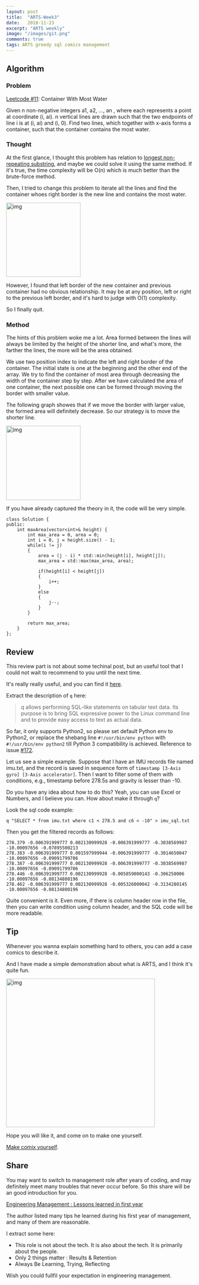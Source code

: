 ```yaml
---
layout: post
title:  "ARTS-Week3"
date:   2018-11-23
excerpt: "ARTS weekly"
image: "/images/git.png"
comments: true
tags: ARTS greedy sql comics management
---
```


## Algorithm
### Problem

[Leetcode #11](https://leetcode.com/problems/container-with-most-water/description/): Container With Most Water

Given n non-negative integers a1, a2, ..., an , where each represents a point at coordinate (i, ai). n vertical lines are drawn such that the two endpoints of line i is at (i, ai) and (i, 0). Find two lines, which together with x-axis forms a container, such that the container contains the most water.

### Thought

At the first glance, I thought this problem has relation to [longest non-repeating substring](https://leetcode.com/problems/longest-substring-without-repeating-characters/), and maybe we could solve it using the same method. If it's true, the time complexity will be O(n) which is much better than the brute-force method.

Then, I tried to change this problem to iterate all the lines and find the container whoes right border is the new line and contains the most water. 

<a href="{{ site.url }}/images/leetcode11.png" target="_blank"><img src="{{ site.url }}/images/leetcode11.png"  alt="img" height="200px" align="center"/></a>


However, I found that left border of the new container and previous container had no obvious relationship. It may be at any position, left or right to the previous left border, and it's hard to judge with O(1) complexity.

So I finally quit.

### Method

The hints of this problem woke me a lot. Area formed between the lines will always be limited by the height of the shorter line, and what's more, the farther the lines, the more will be the area obtained.

We use two position index to indicate the left and right border of the container. The initial state is one at the beginning and the other end of the array. We try to find the container of most area through decreasing the width of the container step by step. After we have calculated the area of one container, the next possible one can be formed through moving the border with smaller value.

The following graph showes that if we move the border with larger value, the formed area will definitely decrease. So our strategy is to move the shorter line.

<a href="{{ site.url }}/images/leetcode11_2.png" target="_blank"><img src="{{ site.url }}/images/leetcode11_2.png"  alt="img" height="200px" align="center"/></a>

If you have already captured the theory in it, the code will be very simple.

```
class Solution {
public:
    int maxArea(vector<int>& height) {
        int max_area = 0, area = 0;
        int i = 0, j = height.size() - 1;
        while(i != j)
        {
            area = (j - i) * std::min(height[i], height[j]);
            max_area = std::max(max_area, area);
            
            if(height[i] < height[j])
            {
                i++;
            }
            else
            {
                j--;
            }
        }
        
        return max_area;
    }
};
```

## Review

This review part is not about some techinal post, but an useful tool that I could not wait to recommend to you until the next time.

It's really really useful, and you can find it [here](https://github.com/harelba/q).

Extract the description of `q` here:

> q allows performing SQL-like statements on tabular text data. Its purpose is to bring SQL expressive power to the Linux command line and to provide easy access to text as actual data.

So far, it only supports Python2, so please set default Python env to Python2, or replace the shebang line `#!/usr/bin/env python` with `#!/usr/bin/env python2` till Python 3 compatibility is achieved. Reference to issue [#172](https://github.com/harelba/q/issues/172).

Let us see a simple example. Suppose that I have an IMU records file named imu.txt, and the record is saved in sequence form of `timestamp [3-Axis gyro] [3-Axis accelerator]`. Then I want to filter some of them with conditions, e.g., timestamp before 278.5s and gravity is lesser than -10.

Do you have any idea about how to do this? Yeah, you can use Excel or Numbers, and I believe you can. How about make it through `q`?

Look the sql code example: 

```
q "SELECT * from imu.txt where c1 < 278.5 and c6 < -10" > imu_sql.txt
```
Then you get the filtered records as follows:

```
278.379 -0.006391999777 0.002130999928 -0.006391999777 -0.3038569987 -10.00097656 -0.07895500213
278.383 -0.006391999777 0.001597999944 -0.006391999777 -0.3014650047 -10.00097656 -0.09091799706
278.387 -0.006391999777 0.002130999928 -0.006391999777 -0.3038569987 -10.00097656 -0.09091799706
278.446 -0.006391999777 0.002130999928 -0.005859000143 -0.306250006 -10.00097656 -0.08134800196
278.462 -0.006391999777 0.002130999928 -0.005326000042 -0.3134280145 -10.00097656 -0.08134800196
```
Quite convenient is it. Even more, if there is column header row in the file, then you can write condition using column header, and the SQL code will be more readable.

## Tip

Whenever you wanna explain something hard to others, you can add a case comics to describe it.

And I have made a simple demonstration about what is ARTS, and I think it's quite fun.

<a href="{{ site.url }}/images/ARTS.png" target="_blank"><img src="{{ site.url }}/images/ARTS.png"  alt="img" height="400px" align="center"/></a>

Hope you will like it, and come on to make one yourself.

[Make comix yourself](https://www.makebeliefscomix.com/).

## Share

You may want to switch to management role after years of coding, and may definitely meet many troubles that never occur before. So this share will be an good introduction for you.

[Engineering Management : Lessons learned in first year](https://swaroopch.com/2018/11/15/engineering-management-lessons-learned-in-first-year/)

The author listed many tips he learned during his first year of management, and many of them are reasonable.

I extract some here:

- This role is not about the tech. It is also about the tech. It is primarily about the people.
- Only 2 things matter : Results & Retention
- Always Be Learning, Trying, Reflecting

Wish you could fullfil your expectation in engineering management.




